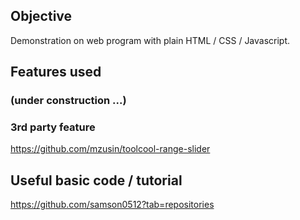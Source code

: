 ## Objective
Demonstration on web program with plain HTML / CSS / Javascript.

## Features used

### (under construction ...)

### 3rd party feature
https://github.com/mzusin/toolcool-range-slider

## Useful basic code / tutorial
https://github.com/samson0512?tab=repositories
